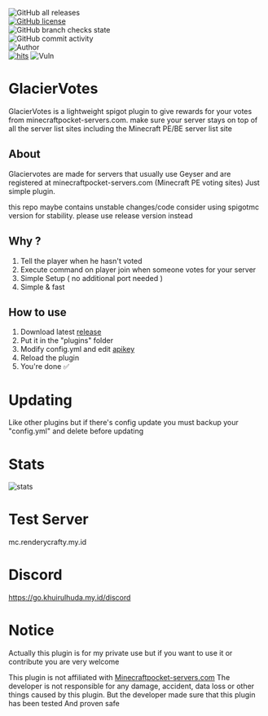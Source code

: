 ![GitHub all releases](https://img.shields.io/github/downloads/Khuirul-Huda/GlacierVotes/total?style=for-the-badge)<br>
[![GitHub license](https://img.shields.io/github/license/Khuirul-Huda/GlacierVotes?style=for-the-badge)](https://github.com/Khuirul-Huda/GlacierVotes/blob/main/LICENSE)<br>
![GitHub branch checks state](https://img.shields.io/github/checks-status/Khuirul-Huda/GlacierVotes/main?style=for-the-badge)<br>
![GitHub commit activity](https://img.shields.io/github/commit-activity/m/Khuirul-Huda/GlacierVotes?style=for-the-badge)<br>
![Author](https://img.shields.io/badge/AUTHOR-Khuirul%20Huda-green?style=for-the-badge)<br>
[![hits](https://hits.deltapapa.io/github/Khuirul-Huda/GlacierVotes.svg)](#)
![Vuln](https://snyk.io/test/github/Khuirul-Huda/GlacierVotes/badge.svg)

# GlacierVotes
GlacierVotes is a lightweight spigot plugin to give rewards for your votes from minecraftpocket-servers.com. make sure your server stays on top of all the server list sites including the Minecraft PE/BE server list site

## About
Glaciervotes are made for servers that usually use Geyser and are registered at minecraftpocket-servers.com (Minecraft PE voting sites)
Just simple plugin.

this repo maybe contains unstable changes/code consider using spigotmc version for stability. please use release version instead

## Why ?
1. Tell the player when he hasn't voted 
2. Execute command on player join when someone votes for your server
3. Simple Setup ( no additional port needed ) 
4. Simple & fast

## How to use
1. Download latest [release](https://github.com/Khuirul-Huda/GlacierVotes/releases)
2. Put it in the "plugins" folder
3. Modify config.yml and edit [apikey](https://minecraftpocket-servers.com/servers/manage/)
4. Reload the plugin
5. You're done ✅

# Updating
Like other plugins but if there's config update you must backup your "config.yml" and delete before updating

# Stats
![stats](https://bstats.org/signatures/bukkit/Glaciervotes.svg)

# Test Server
mc.renderycrafty.my.id

# Discord
https://go.khuirulhuda.my.id/discord

# Notice
Actually this plugin is for my private use but if you want to use it or contribute you are very welcome


This plugin is not affiliated with [Minecraftpocket-servers.com](https://minecraftpocket-servers.com/)
The developer is not responsible for any damage, accident, data loss or other things caused by this plugin. But the developer made sure that this plugin has been tested And proven safe
